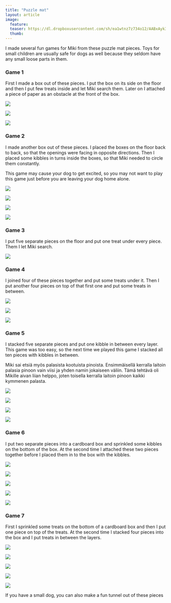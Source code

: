 ```yaml
---
title: "Puzzle mat"
layout: article
image:
  feature:
  teaser: https://dl.dropboxusercontent.com/sh/ea1wtnz7z734o12/AABxAyk36geQT1CXb5H5rj3Aa/aktivointi/palapelimatto/DSC48067-245px.jpg
  thumb:
---
```


I made several fun games for Miki from these puzzle mat pieces. Toys for small children are usually safe for dogs as well because they seldom have any small loose parts in them.
 
### Game 1

First I made a box out of these pieces. I put the box on its side on the floor and then I put few treats inside and let Miki search them. Later on I attached a piece of paper as an obstacle at the front of the box.

[![](https://dl.dropboxusercontent.com/sh/ea1wtnz7z734o12/AAAsIRW2N78RBABuOml-Gc5ta/aktivointi/palapelimatto/DSC47487-800px.jpg)](https://dl.dropboxusercontent.com/sh/ea1wtnz7z734o12/AAAvQJ1w1smZP857FGpFJDULa/aktivointi/palapelimatto/DSC47487.jpg)

[![](https://dl.dropboxusercontent.com/sh/ea1wtnz7z734o12/AABnlhJEo70f3vRUd4_MzKWqa/aktivointi/palapelimatto/DSC48137-800px.jpg)](https://dl.dropboxusercontent.com/sh/ea1wtnz7z734o12/AADzSuKBKkcr5JJkso6EkHTSa/aktivointi/palapelimatto/DSC48137.jpg)

[![](https://dl.dropboxusercontent.com/sh/ea1wtnz7z734o12/AADY4xk-zC7KdfTPOhcl6gi-a/aktivointi/palapelimatto/DSC48146-800px.jpg)](https://dl.dropboxusercontent.com/sh/ea1wtnz7z734o12/AACWRfcG57Bkzg6FSL_AQr9ka/aktivointi/palapelimatto/DSC48146.jpg)

### Game 2

I made another box out of these pieces. I placed the boxes on the floor back to back, so that the openings were facing in opposite directions. Then I placed some kibbles in turns inside the boxes, so that Miki needed to circle them constantly.

This game may cause your dog to get excited, so you may not want to play this game just before you are leaving your dog home alone. 

[![](https://dl.dropboxusercontent.com/sh/ea1wtnz7z734o12/AAB3M7aTPTiHxMzu3VICkyeZa/aktivointi/palapelimatto/DSC47506-800px.jpg)](https://dl.dropboxusercontent.com/sh/ea1wtnz7z734o12/AADVBL4BVSOatkWYCZ-_L4eoa/aktivointi/palapelimatto/DSC47506.jpg)

[![](https://dl.dropboxusercontent.com/sh/ea1wtnz7z734o12/AADpiJqtXVsVpJDdkFb7tvhea/aktivointi/palapelimatto/DSC47496-800px.jpg)](https://dl.dropboxusercontent.com/sh/ea1wtnz7z734o12/AADyGBs_6JFEaHhHBbIf9hzVa/aktivointi/palapelimatto/DSC47496.jpg)

[![](https://dl.dropboxusercontent.com/sh/ea1wtnz7z734o12/AACvbvXXO8TC7B97vCq4YjuJa/aktivointi/palapelimatto/DSC47511-800px.jpg)](https://dl.dropboxusercontent.com/sh/ea1wtnz7z734o12/AABHokQJqnVhpgzgg_IckJHOa/aktivointi/palapelimatto/DSC47511.jpg)

[![](https://dl.dropboxusercontent.com/sh/ea1wtnz7z734o12/AAA6Ag5tRaHrIRButQfthlsba/aktivointi/palapelimatto/DSC47512-800px.jpg)](https://dl.dropboxusercontent.com/sh/ea1wtnz7z734o12/AABNjuzfvKoIpgXhbFdL_Doda/aktivointi/palapelimatto/DSC47512.jpg)

### Game 3

I put five separate pieces on the floor and put one treat under every piece. Them I let Miki search.

[![](https://dl.dropboxusercontent.com/sh/ea1wtnz7z734o12/AABehNSuBes1CqAX81BhzCXaa/aktivointi/palapelimatto/DSC47526-800px.jpg)](https://dl.dropboxusercontent.com/sh/ea1wtnz7z734o12/AAAjs2C12DuGTURSt0ORs4zza/aktivointi/palapelimatto/DSC47526.jpg)

### Game 4

I joined four of these pieces together and put some treats under it. Then I put another four pieces on top of that first one and put some treats in between.

[![](https://dl.dropboxusercontent.com/sh/ea1wtnz7z734o12/AADlvuWaqhrnzYXoBQ0jMj5da/aktivointi/palapelimatto/DSC48088-800px.jpg)](https://dl.dropboxusercontent.com/sh/ea1wtnz7z734o12/AAAthd_Ak6mU_xXSc9Aaun98a/aktivointi/palapelimatto/DSC48088.jpg)

[![](https://dl.dropboxusercontent.com/sh/ea1wtnz7z734o12/AADa8e_R6FMIWG_3Q3D0VZkUa/aktivointi/palapelimatto/DSC48098-800px.jpg)](https://dl.dropboxusercontent.com/sh/ea1wtnz7z734o12/AAB0ifDoRu_aP_dT0Aw5ls0Na/aktivointi/palapelimatto/DSC48098.jpg)

[![](https://dl.dropboxusercontent.com/sh/ea1wtnz7z734o12/AADWS4TsPFlvb-aL6UzU4PxGa/aktivointi/palapelimatto/DSC48126-800px.jpg)](https://dl.dropboxusercontent.com/sh/ea1wtnz7z734o12/AABRnWa_DplEp5h44IixzcPka/aktivointi/palapelimatto/DSC48126.jpg)

### Game 5

I stacked five separate pieces and put one kibble in between every layer. This game was too easy, so the next time we played this game I stacked all ten pieces with kibbles in between.

Miki sai etsiä myös palasista kootuista pinoista. Ensimmäisellä kerralla laitoin palasia pinoon vain viisi ja yhden namin jokaiseen väliin. Tämä tehtävä oli Mikille aivan liian helppo, joten toisella kerralla laitoin pinoon kaikki kymmenen palasta.

[![](https://dl.dropboxusercontent.com/sh/ea1wtnz7z734o12/AACHYNAQuMUJpzDTvHs9CDawa/aktivointi/palapelimatto/DSC48053-800px.jpg)](https://dl.dropboxusercontent.com/sh/ea1wtnz7z734o12/AAAAGJCZGsqtj-8nMv-fLbWMa/aktivointi/palapelimatto/DSC48053.jpg)

[![](https://dl.dropboxusercontent.com/sh/ea1wtnz7z734o12/AADHogVQiMvhk8sWcgfT2ioXa/aktivointi/palapelimatto/DSC48055-800px.jpg)](https://dl.dropboxusercontent.com/sh/ea1wtnz7z734o12/AABPGHGa4edEaCgjh3kiCqZpa/aktivointi/palapelimatto/DSC48055.jpg)

[![](https://dl.dropboxusercontent.com/sh/ea1wtnz7z734o12/AABhw5dBwuQflMoHkPRshCV3a/aktivointi/palapelimatto/DSC48067-800px.jpg)](https://dl.dropboxusercontent.com/sh/ea1wtnz7z734o12/AAB978DBHhvLtFs0eKVLTiWqa/aktivointi/palapelimatto/DSC48067.jpg)

[![](https://dl.dropboxusercontent.com/sh/ea1wtnz7z734o12/AADTGIDzMl0TdWGCzidQfYxFa/aktivointi/palapelimatto/DSC48164-800px.jpg)](https://dl.dropboxusercontent.com/sh/ea1wtnz7z734o12/AAD2gbeNs6cCAOnWL8tE_z6La/aktivointi/palapelimatto/DSC48164.jpg)

### Game 6

I put two separate pieces into a cardboard box and sprinkled some kibbles on the bottom of the box. At the second time I attached these two pieces together before I placed them in to the box with the kibbles.

[![](https://dl.dropboxusercontent.com/sh/ea1wtnz7z734o12/AAC4Wlc_vT2ZbfTsA0XgXRGZa/aktivointi/palapelimatto/DSC48294-800px.jpg)](https://dl.dropboxusercontent.com/sh/ea1wtnz7z734o12/AADKbBsT7rK0lr40eZlNzV7wa/aktivointi/palapelimatto/DSC48294.jpg)

[![](https://dl.dropboxusercontent.com/sh/ea1wtnz7z734o12/AAA9XizmciUH9oLEdAilw0asa/aktivointi/palapelimatto/DSC48314-800px.jpg)](https://dl.dropboxusercontent.com/sh/ea1wtnz7z734o12/AAD0ltncCc6YW8q_1C_EQ-cLa/aktivointi/palapelimatto/DSC48314.jpg)

[![](https://dl.dropboxusercontent.com/sh/ea1wtnz7z734o12/AABykMSoDcK0hUOq3gSSWGHMa/aktivointi/palapelimatto/DSC48325-800px.jpg)](https://dl.dropboxusercontent.com/sh/ea1wtnz7z734o12/AAB1ruohbCz6DfiGFtQBT2RVa/aktivointi/palapelimatto/DSC48325.jpg)

[![](https://dl.dropboxusercontent.com/sh/ea1wtnz7z734o12/AAC6R4gUDRkpez-1hw7NHPTVa/aktivointi/palapelimatto/DSC48509-800px.jpg)](https://dl.dropboxusercontent.com/sh/ea1wtnz7z734o12/AABcu-HxDeUjdJ5prUSvERsPa/aktivointi/palapelimatto/DSC48509.jpg)

[![](https://dl.dropboxusercontent.com/sh/ea1wtnz7z734o12/AADhPMym9773FGN5Y6WFH4_7a/aktivointi/palapelimatto/DSC48519-800px.jpg)](https://dl.dropboxusercontent.com/sh/ea1wtnz7z734o12/AAAag388JBA-Sp9EiNPWdsoCa/aktivointi/palapelimatto/DSC48519.jpg)

### Game 7

First I sprinkled some treats on the bottom of a cardboard box and then I put one piece on top of the treats. At the second time I stacked four pieces into the box and I put treats in between the layers.

[![](https://dl.dropboxusercontent.com/sh/ea1wtnz7z734o12/AAAPpgAffd9Agl73YPVE45jBa/aktivointi/palapelimatto/DSC48794-800px.jpg)](https://dl.dropboxusercontent.com/sh/ea1wtnz7z734o12/AADL-8xfxbVYPs5IEtk1V0xLa/aktivointi/palapelimatto/DSC48794.jpg)

[![](https://dl.dropboxusercontent.com/sh/ea1wtnz7z734o12/AADg9V6ntX7xYqkIic4oO5pJa/aktivointi/palapelimatto/DSC48771-800px.jpg)](https://dl.dropboxusercontent.com/sh/ea1wtnz7z734o12/AAA2MqBhpAmcpaN_6_9Bi8z7a/aktivointi/palapelimatto/DSC48771.jpg)

[![](https://dl.dropboxusercontent.com/sh/ea1wtnz7z734o12/AACU6HL4paWFRJUjTjx-R6CLa/aktivointi/palapelimatto/DSC48799-800px.jpg)](https://dl.dropboxusercontent.com/sh/ea1wtnz7z734o12/AAAoTobLwsuTQqCl5FgzTLGLa/aktivointi/palapelimatto/DSC48799.jpg)

[![](https://dl.dropboxusercontent.com/sh/ea1wtnz7z734o12/AACB036PtiVHqvUFoMp-44JJa/aktivointi/palapelimatto/DSC48811-800px.jpg)](https://dl.dropboxusercontent.com/sh/ea1wtnz7z734o12/AAAMeILS716UV70W5awYaOSca/aktivointi/palapelimatto/DSC48811.jpg)

[![](https://dl.dropboxusercontent.com/sh/ea1wtnz7z734o12/AAD0w7nIWIfX-_W7jJy3Eh4oa/aktivointi/palapelimatto/DSC48818-800px.jpg)](https://dl.dropboxusercontent.com/sh/ea1wtnz7z734o12/AAAqCBXenHvOm4Aw1l9JZveJa/aktivointi/palapelimatto/DSC48818.jpg)

If you have a small dog, you can also make a fun tunnel out of these pieces